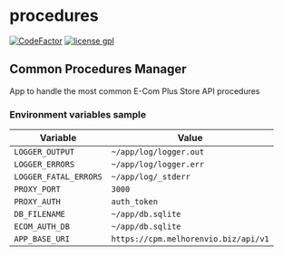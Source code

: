 # procedures

[![CodeFactor](https://www.codefactor.io/repository/github/ecomclub/procedures/badge)](https://www.codefactor.io/repository/github/ecomclub/procedures)
[![license gpl](https://img.shields.io/badge/License-GPL-orange.svg)](https://opensource.org/licenses/GPL-3.0)

## Common Procedures Manager
App to handle the most common E-Com Plus Store API procedures

### Environment variables sample
Variable              | Value
---                   | ---
`LOGGER_OUTPUT`       | `~/app/log/logger.out`
`LOGGER_ERRORS`       | `~/app/log/logger.err`
`LOGGER_FATAL_ERRORS` | `~/app/log/_stderr`
`PROXY_PORT`          | `3000`
`PROXY_AUTH`          | `auth_token`
`DB_FILENAME`         | `~/app/db.sqlite`
`ECOM_AUTH_DB`        | `~/app/db.sqlite`
`APP_BASE_URI`        | `https://cpm.melhorenvio.biz/api/v1`
